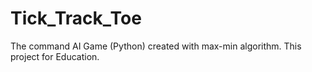 Tick_Track_Toe
==============

The command AI Game (Python) created with max-min algorithm.
This project for Education. 

